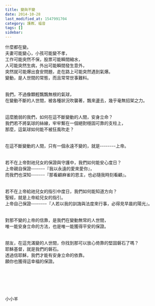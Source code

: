 ```yaml
---
title: 變與不變
date: 2014-10-28
last_modified_at: 1547991704
category: 護教、福音
tags: []
sidebar: 
---
```


<p>什麼都在變。<br/>夫妻可能變心，小孩可能變不孝，<br/>工作可能突然不保，股票可能瞬間縮水，<br/>人可能突然生病，外出可能瞬間發生意外，<br/>突然就可能爆出食安問題，走在路上可能突然遇到氣爆。<br/><!--more-->變動，是人世間的常態，而且常常世事難料。<br/><br/><br/>我們，不過像顆輕飄飄無根的氣球，<br/>在變動不斷的人世間，被各種狀況吹襲著，飄來盪去，幾乎毫無招架之力。<br/><br/><br/>這麼脆弱的我們，如何在這不斷變動的人間，安身立命？<br/>我們若不將氣球的絲線，牢牢繫在一個絕對穩固可靠的支柱上，<br/>那麼，這氣球如何能不被狂風吹走？<br/><br/><br/>在這不斷變動的人間，只有一個永遠不變的，就是--------上帝。<br/><br/><br/>若不在上帝對祂兒女的保證與守護中，我們如何能安心度日？<br/>上帝親自保證-------『我以永遠的愛來愛你』，<br/>而我們也深知-------『那看顧麻雀的恩主，也必隨我時刻看顧』。<br/><br/><br/>若不在上帝給祂兒女的指引中度日，我們如何能知道方向？<br/>聖經，就是上帝給兒女的指引。<br/>上帝自己保證--------『人若以我的訓誨與法度來行事，必得見早晨的陽光』。<br/><br/><br/>對那不變的上帝的信靠，是我們在變動無常的人世間，<br/>唯一能安身立命的方法，也是唯一能獲得平安的保證。<br/><br/><br/>朋友，在這充滿變的人世間，你找到那可以放心倚靠的堅固磐石了嗎？<br/>耶穌基督，就是我們的磐石。<br/>透過信耶穌，我們才能有安身立命的依靠。<br/>願你也獲得這幸福的保證。<br/><br/><br/><br/><br/><br/><br/>小小羊<br/><br/><br/><br/><br/><br/><br/><br/></p>